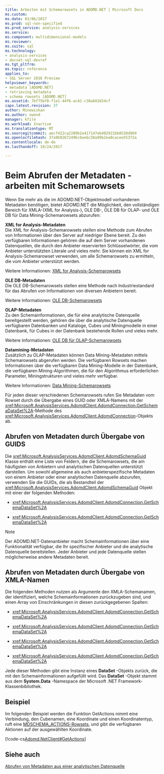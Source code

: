 ```yaml
---
title: Arbeiten mit Schemarowsets in ADOMD.NET | Microsoft Docs
ms.custom: 
ms.date: 03/06/2017
ms.prod: sql-non-specified
ms.prod_service: analysis-services
ms.service: 
ms.component: multidimensional-models
ms.reviewer: 
ms.suite: sql
ms.technology:
- analysis-services
- docset-sql-devref
ms.tgt_pltfrm: 
ms.topic: reference
applies_to:
- SQL Server 2016 Preview
helpviewer_keywords:
- metadata [ADOMD.NET]
- retrieving metadata
- schema rowsets [ADOMD.NET]
ms.assetid: 7bf75bf8-f1e1-44f6-ac42-c38a681654cf
caps.latest.revision: 37
author: Minewiskan
ms.author: owend
manager: kfile
ms.workload: Inactive
ms.translationtype: MT
ms.sourcegitcommit: aecf422ca2289b2a417147eb402921bb8530d969
ms.openlocfilehash: 37a9b92672496c6eebc50a99b2ea0cacee55372a
ms.contentlocale: de-de
ms.lasthandoff: 10/24/2017

---
```

# <a name="retrieving-metadata---working-with-schema-rowsets"></a>Beim Abrufen der Metadaten - arbeiten mit Schemarowsets
  Wenn Sie mehr als die im ADOMD.NET-Objektmodell vorhandenen Metadaten benötigen, bietet ADOMD.NET die Möglichkeit, den vollständigen Bereich für XMLA-(XML for Analysis-), OLE DB-, OLE DB für OLAP- und OLE DB für Data Mining-Schemarowsets abzurufen:  
  
 **XML for Analysis-Metadaten**  
 Die XML for Analysis-Schemarowsets stellen eine Methode zum Abrufen von Informationen über den Server auf niedriger Ebene bereit. Zu den verfügbaren Informationen gehören die auf dem Server vorhandenen Datenquellen, die durch den Anbieter reservierten Schlüsselwörter, die vom Anbieter unterstützten Literale und vieles mehr. Sie können ein XML for Analysis-Schemarowset verwenden, um alle Schemarowsets zu ermitteln, die vom Anbieter unterstützt werden.  
  
 Weitere Informationen: [XML for Analysis-Schemarowsets](../../analysis-services/schema-rowsets/xml/xml-for-analysis-schema-rowsets.md)  
  
 **OLE DB-Metadaten**  
 Die OLE DB-Schemarowsets stellen eine Methode nach Industriestandard für das Abrufen von Informationen von diversen Anbietern bereit.  
  
 Weitere Informationen: [OLE DB-Schemarowsets](../../analysis-services/schema-rowsets/ole-db/ole-db-schema-rowsets.md)  
  
 **OLAP-Metadaten**  
 Zu den Schemainformationen, die für eine analytische Datenquelle bereitgestellt werden, gehören die über die analytische Datenquelle verfügbaren Datenbanken und Kataloge, Cubes und Miningmodelle in einer Datenbank, für Cubes in der Datenbank bestehende Rollen und vieles mehr.  
  
 Weitere Informationen: [OLE DB für OLAP-Schemarowsets](../../analysis-services/schema-rowsets/ole-db-olap/ole-db-for-olap-schema-rowsets.md)  
  
 **Datamining-Metadaten**  
 Zusätzlich zu OLAP-Metadaten können Data Mining-Metadaten mittels Schemarowsets abgerufen werden. Die verfügbaren Rowsets machen Informationen über die verfügbaren Data Mining-Modelle in der Datenbank, die verfügbaren Mining-Algorithmen, die für den Algorithmus erforderlichen Parameter, Miningstrukturen und vieles mehr verfügbar.  
  
 Weitere Informationen: [Data Mining-Schemarowsets](../../analysis-services/schema-rowsets/data-mining/data-mining-schema-rowsets.md)  
  
 Für jeden dieser verschiedenen Schemarowsets rufen Sie Metadaten vom Rowset durch die Übergabe eines GUID oder XMLA-Namens mit der <xref:Microsoft.AnalysisServices.AdomdClient.AdomdConnection.GetSchemaDataSet%2A>-Methode des <xref:Microsoft.AnalysisServices.AdomdClient.AdomdConnection>-Objekts ab.  
  
## <a name="retrieving-metadata-by-passing-guids"></a>Abrufen von Metadaten durch Übergabe von GUIDS  
 Die <xref:Microsoft.AnalysisServices.AdomdClient.AdomdSchemaGuid> Klasse enthält eine Liste von Feldern, die die Schemarowsets, die am häufigsten von Anbietern und analytischen Datenquellen unterstützt darstellen. Um sowohl allgemeine als auch anbieterspezifische Metadaten von einem Anbieter oder einer analytischen Datenquelle abzurufen, verwenden Sie die GUIDs, die als Bestandteil der <xref:Microsoft.AnalysisServices.AdomdClient.AdomdSchemaGuid> Objekt mit einer der folgenden Methoden:  
  
-   <xref:Microsoft.AnalysisServices.AdomdClient.AdomdConnection.GetSchemaDataSet%2A>  
  
-   <xref:Microsoft.AnalysisServices.AdomdClient.AdomdConnection.GetSchemaDataSet%2A>  
  
> [!NOTE]  
>  Der ADOMD.NET-Datenanbieter macht Schemainformationen über eine Funktionalität verfügbar, die Ihr spezifischer Anbieter und die analytische Datenquelle bereitstellen. Jeder Anbieter und jede Datenquelle stellen möglicherweise andere Metadaten bereit.  
  
## <a name="retrieving-metadata-by-passing-xmla-names"></a>Abrufen von Metadaten durch Übergabe von XMLA-Namen  
 Die folgenden Methoden nutzen als Argumente den XMLA-Schemanamen, der identifiziert, welche Schemainformationen zurückzugeben sind, und einen Array von Einschränkungen in diesen zurückgegebenen Spalten:  
  
-   <xref:Microsoft.AnalysisServices.AdomdClient.AdomdConnection.GetSchemaDataSet%2A>  
  
-   <xref:Microsoft.AnalysisServices.AdomdClient.AdomdConnection.GetSchemaDataSet%2A>  
  
-   <xref:Microsoft.AnalysisServices.AdomdClient.AdomdConnection.GetSchemaDataSet%2A>  
  
-   <xref:Microsoft.AnalysisServices.AdomdClient.AdomdConnection.GetSchemaDataSet%2A>  
  
 Jede dieser Methoden gibt eine Instanz eines **DataSet** -Objekts zurück, die mit den Schemainformationen aufgefüllt wird. Das **DataSet** -Objekt stammt aus dem **System.Data** -Namespace der Microsoft .NET Framework-Klassenbibliothek.  
  
## <a name="example"></a>Beispiel  
 Im folgenden Beispiel werden die Funktion GetActions nimmt eine Verbindung, den Cubenamen, eine Koordinate und einen Koordinatentyp, ruft eine [MDSCHEMA_ACTIONS-Rowsets](../../analysis-services/schema-rowsets/ole-db-olap/mdschema-actions-rowset.md), und gibt die verfügbaren Aktionen auf der ausgewählten Koordinate.  
  
 [!code-cs[Adomd.NetClient#GetActions](../../analysis-services/multidimensional-models-adomd-net-client/codesnippet/csharp/retrieving-metadata-work_0_1.cs)]  
  
## <a name="see-also"></a>Siehe auch  
 [Abrufen von Metadaten aus einer analytischen Datenquelle](../../analysis-services/multidimensional-models-adomd-net-client/retrieving-metadata-from-an-analytical-data-source.md)  
  
  

